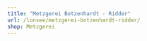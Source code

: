 ```yaml
---
title: "Metzgerei Botzenhardt - Ridder"
url: /lonsee/metzgerei-botzenhardt-ridder/
shop: Metzgerei
---
```

